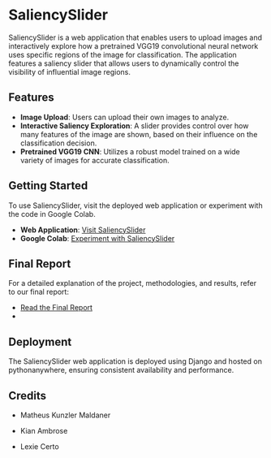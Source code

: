# SaliencySlider

SaliencySlider is a web application that enables users to upload images and interactively explore how a pretrained VGG19 convolutional neural network uses specific regions of the image for classification. The application features a saliency slider that allows users to dynamically control the visibility of influential image regions.

## Features

- **Image Upload**: Users can upload their own images to analyze.
- **Interactive Saliency Exploration**: A slider provides control over how many features of the image are shown, based on their influence on the classification decision.
- **Pretrained VGG19 CNN**: Utilizes a robust model trained on a wide variety of images for accurate classification.

## Getting Started

To use SaliencySlider, visit the deployed web application or experiment with the code in Google Colab.

- **Web Application**: [Visit SaliencySlider](https://matheusmaldaner.pythonanywhere.com/GradCam/)
- **Google Colab**: [Experiment with SaliencySlider](https://colab.research.google.com/drive/1xJEuaht0o6cHeA3eo6A3KWSu14sSp-wY?usp=sharing)

## Final Report

For a detailed explanation of the project, methodologies, and results, refer to our final report:

- [Read the Final Report](./SaliencySlider_Report.pdf)
- 
## Deployment

The SaliencySlider web application is deployed using Django and hosted on pythonanywhere, ensuring consistent availability and performance.

## Credits

* Matheus Kunzler Maldaner

* Kian Ambrose

* Lexie Certo
